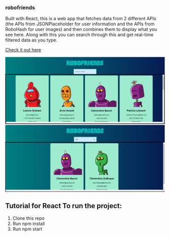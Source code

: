 ### robofriends

Built with React, this is a web app that fetches data from 2 different APIs (the APIs from JSONPlaceholder for user information and the APIs from RoboHash for user images) and then combines them to display what you see here. 
Along with this you can search through this and get real-time filtered data as you type.

<a href="https://huongnguyen08.github.io/robofriends/">Check it out here</a>

![picture of the app](https://github.com/HuongNguyen08/robofriends/blob/main/robofriends%20image.PNG)
![picture of the app](https://github.com/HuongNguyen08/robofriends/blob/main/robofriends%20searching.PNG)


## Tutorial for React To run the project:

1. Clone this repo
2. Run npm install
3. Run npm start
